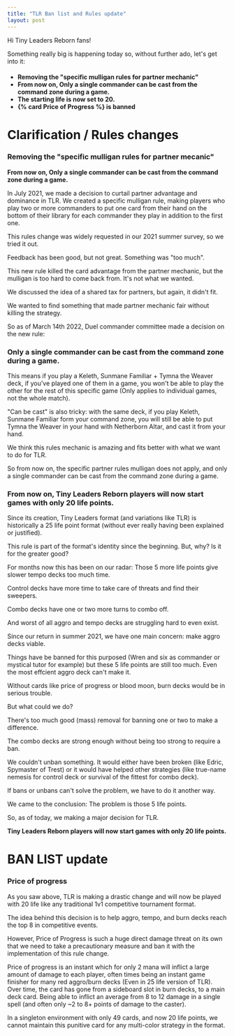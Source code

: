 ```yaml
---
title: "TLR Ban list and Rules update"
layout: post
---
```


Hi Tiny Leaders Reborn fans!

Something really big is happening today so, without further ado, let's get into it:

<h4>
<ul>
    <li>Removing the "specific mulligan rules for partner mechanic"</li>
    <li>From now on, Only a single commander can be cast from the command zone during a game.</li>
    <li>The starting life is now set to 20.</li>
    <li>{% card Price of Progress %} is banned</li>
</ul>
</h4>




# Clarification / Rules changes

### Removing the "specific mulligan rules for partner mecanic"

**From now on, Only a single commander can be cast from the command zone during a game.**

In July 2021, we made a decision to curtail partner advantage and dominance in TLR. We created a specific mulligan rule, making players who play two or more commanders to put one card from their hand on the bottom of their library for each commander they play in addition to the first one.

This rules change was widely requested in our 2021 summer survey, so we tried it out.

Feedback has been good, but not great. Something was "too much".

This new rule killed the card advantage from the partner mechanic, but the mulligan is too hard to come back from. It's not what we wanted.

We discussed the idea of a shared tax for partners, but again, it didn't fit.

We wanted to find something that made partner mechanic fair without killing the strategy.

So as of March 14th 2022, Duel commander committee made a decision on the new rule:

### Only a single commander can be cast from the command zone during a game.

This means if you play a Keleth, Sunmane Familiar + Tymna the Weaver deck, if you've played one of them in a game, you won't be able to play the other for the rest of this specific game (Only applies to individual games, not the whole match).

"Can be cast" is also tricky: with the same deck, if you play Keleth, Sunmane Familiar form your command zone, you will still be able to put Tymna the Weaver in your hand with Netherborn Altar, and cast it from your hand.

We think this rules mechanic is amazing and fits better with what we want to do for TLR.

So from now on, the specific partner rules mulligan does not apply, and only a single commander can be cast from the command zone during a game.


### From now on, Tiny Leaders Reborn players will now start games with only 20 life points.

Since its creation, Tiny Leaders format (and variations like TLR) is historically a 25 life point format (without ever really having been explained or justified).

This rule is part of the format's identity since the beginning. But, why? Is it for the greater good?

For months now this has been on our radar: Those 5 more life points give slower tempo decks too much time.

Control decks have more time to take care of threats and find their sweepers.

Combo decks have one or two more turns to combo off.

And worst of all aggro and tempo decks are struggling hard to even exist.

Since our return in summer 2021, we have one main concern: make aggro decks viable.

Things have be banned for this purposed (Wren and six as commander or mystical tutor for example) but these 5 life points are still too much. Even the most effcient aggro deck can't make it.

Without cards like price of progress or blood moon, burn decks would be in serious trouble.

But what could we do?

There's too much good (mass) removal for banning one or two to make a difference.

The combo decks are strong enough without being too strong to require a ban.

We couldn't unban something. It would either have been broken (like Edric, Spymaster of Trest) or it would have helped other strategies (like true-name nemesis for control deck or survival of the fittest for combo deck).

If bans or unbans can't solve the problem, we have to do it another way.

We came to the conclusion: The problem is those 5 life points.

So, as of today, we making a major decision for TLR.

**Tiny Leaders Reborn players will now start games with only 20 life points.**


# BAN LIST update

### Price of progress

As you saw above, TLR is making a drastic change and will now be played with 20 life like any traditional 1v1 competitive tournament format.

The idea behind this decision is to help aggro, tempo, and burn decks reach the top 8 in competitive events.

However, Price of Progress is such a huge direct damage threat on its own that we need to take a precautionary measure and ban it with the implementation of this rule change.

Price of progress is an instant which for only 2 mana will inflict a large amount of damage to each player, often times being an instant game finisher for many red aggro/burn decks (Even in 25 life version of TLR). Over time, the card has gone from a sideboard slot in burn decks, to a main deck card. Being able to inflict an average from 8 to 12  damage in a single spell (and often only ~2 to 8+ points of damage to the caster).

In a singleton environment with only 49 cards, and now 20 life points, we cannot maintain this punitive card for any multi-color strategy in the format.

